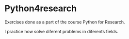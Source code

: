 # Python4research
Exercises done as a part of the course Python for Research.

I practice how solve diferent problems in diferents fields.
